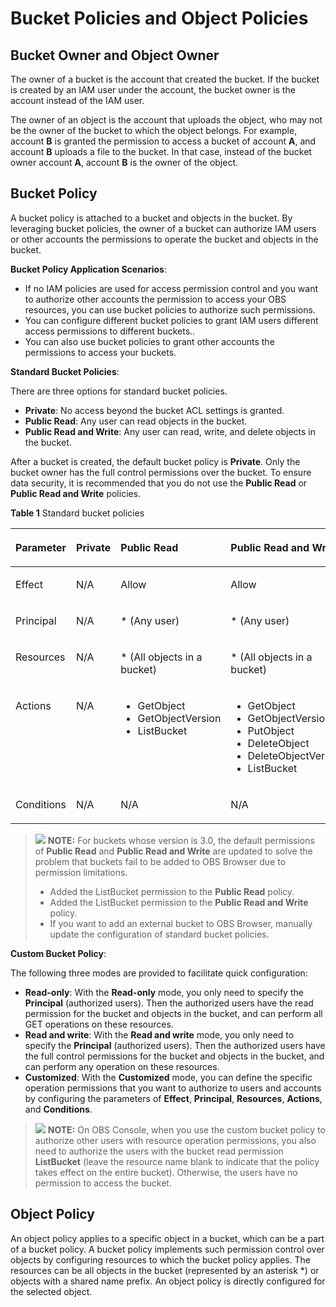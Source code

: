 # Bucket Policies and Object Policies<a name="en-us_topic_0045853745"></a>

## Bucket Owner and Object Owner<a name="section4574154145010"></a>

The owner of a bucket is the account that created the bucket. If the bucket is created by an IAM user under the account, the bucket owner is the account instead of the IAM user.

The owner of an object is the account that uploads the object, who may not be the owner of the bucket to which the object belongs. For example, account  **B**  is granted the permission to access a bucket of account  **A**, and account  **B**  uploads a file to the bucket. In that case, instead of the bucket owner account  **A**, account  **B**  is the owner of the object.

## Bucket Policy<a name="section1825740772"></a>

A bucket policy is attached to a bucket and objects in the bucket. By leveraging bucket policies, the owner of a bucket can authorize IAM users or other accounts the permissions to operate the bucket and objects in the bucket.

**Bucket Policy Application Scenarios**:

-   If no  IAM policies  are used for access permission control and you want to authorize other accounts the permission to access your OBS resources, you can use bucket policies to authorize such permissions.
-   You can configure different bucket policies to grant IAM users different access permissions to different buckets..
-   You can also use bucket policies to grant other accounts the permissions to access your buckets.

**Standard Bucket Policies**:

There are three options for standard bucket policies.

-   **Private**: No access beyond the bucket ACL settings is granted.
-   **Public Read**: Any user can read objects in the bucket.
-   **Public Read and Write**: Any user can read, write, and delete objects in the bucket.

After a bucket is created, the default bucket policy is  **Private**. Only the bucket owner has the full control permissions over the bucket. To ensure data security, it is recommended that you do not use the  **Public Read**  or  **Public Read and Write**  policies.

**Table  1**  Standard bucket policies

<a name="table12248152111227"></a>
<table><thead align="left"><tr id="row15249821152217"><th class="cellrowborder" valign="top" width="19%" id="mcps1.2.5.1.1"><p id="p122491621102215"><a name="p122491621102215"></a><a name="p122491621102215"></a>Parameter</p>
</th>
<th class="cellrowborder" valign="top" width="15%" id="mcps1.2.5.1.2"><p id="p1249182111225"><a name="p1249182111225"></a><a name="p1249182111225"></a>Private</p>
</th>
<th class="cellrowborder" valign="top" width="32%" id="mcps1.2.5.1.3"><p id="p9249112142212"><a name="p9249112142212"></a><a name="p9249112142212"></a>Public Read</p>
</th>
<th class="cellrowborder" valign="top" width="34%" id="mcps1.2.5.1.4"><p id="p14249421172212"><a name="p14249421172212"></a><a name="p14249421172212"></a>Public Read and Write</p>
</th>
</tr>
</thead>
<tbody><tr id="row724919215226"><td class="cellrowborder" valign="top" width="19%" headers="mcps1.2.5.1.1 "><p id="p102491321142216"><a name="p102491321142216"></a><a name="p102491321142216"></a>Effect</p>
</td>
<td class="cellrowborder" valign="top" width="15%" headers="mcps1.2.5.1.2 "><p id="p13249112115225"><a name="p13249112115225"></a><a name="p13249112115225"></a>N/A</p>
</td>
<td class="cellrowborder" valign="top" width="32%" headers="mcps1.2.5.1.3 "><p id="p02496219224"><a name="p02496219224"></a><a name="p02496219224"></a>Allow</p>
</td>
<td class="cellrowborder" valign="top" width="34%" headers="mcps1.2.5.1.4 "><p id="p424962162212"><a name="p424962162212"></a><a name="p424962162212"></a>Allow</p>
</td>
</tr>
<tr id="row1224915215221"><td class="cellrowborder" valign="top" width="19%" headers="mcps1.2.5.1.1 "><p id="p824919216225"><a name="p824919216225"></a><a name="p824919216225"></a>Principal</p>
</td>
<td class="cellrowborder" valign="top" width="15%" headers="mcps1.2.5.1.2 "><p id="p913548162513"><a name="p913548162513"></a><a name="p913548162513"></a>N/A</p>
</td>
<td class="cellrowborder" valign="top" width="32%" headers="mcps1.2.5.1.3 "><p id="p12503210220"><a name="p12503210220"></a><a name="p12503210220"></a>* (Any user)</p>
</td>
<td class="cellrowborder" valign="top" width="34%" headers="mcps1.2.5.1.4 "><p id="p132503214228"><a name="p132503214228"></a><a name="p132503214228"></a>* (Any user)</p>
</td>
</tr>
<tr id="row5250121102214"><td class="cellrowborder" valign="top" width="19%" headers="mcps1.2.5.1.1 "><p id="p1625082192215"><a name="p1625082192215"></a><a name="p1625082192215"></a>Resources</p>
</td>
<td class="cellrowborder" valign="top" width="15%" headers="mcps1.2.5.1.2 "><p id="p92501212228"><a name="p92501212228"></a><a name="p92501212228"></a>N/A</p>
</td>
<td class="cellrowborder" valign="top" width="32%" headers="mcps1.2.5.1.3 "><p id="p125022172220"><a name="p125022172220"></a><a name="p125022172220"></a>* (All objects in a bucket)</p>
</td>
<td class="cellrowborder" valign="top" width="34%" headers="mcps1.2.5.1.4 "><p id="p3250112172220"><a name="p3250112172220"></a><a name="p3250112172220"></a>* (All objects in a bucket)</p>
</td>
</tr>
<tr id="row14250821122214"><td class="cellrowborder" valign="top" width="19%" headers="mcps1.2.5.1.1 "><p id="p1125052118223"><a name="p1125052118223"></a><a name="p1125052118223"></a>Actions</p>
</td>
<td class="cellrowborder" valign="top" width="15%" headers="mcps1.2.5.1.2 "><p id="p113541515304"><a name="p113541515304"></a><a name="p113541515304"></a>N/A</p>
</td>
<td class="cellrowborder" valign="top" width="32%" headers="mcps1.2.5.1.3 "><a name="ul1512955514"></a><a name="ul1512955514"></a><ul id="ul1512955514"><li>GetObject</li><li>GetObjectVersion</li><li>ListBucket</li></ul>
</td>
<td class="cellrowborder" valign="top" width="34%" headers="mcps1.2.5.1.4 "><a name="ul5350174995516"></a><a name="ul5350174995516"></a><ul id="ul5350174995516"><li>GetObject</li><li>GetObjectVersion</li><li>PutObject</li><li>DeleteObject</li><li>DeleteObjectVersion</li><li>ListBucket</li></ul>
</td>
</tr>
<tr id="row122501121162216"><td class="cellrowborder" valign="top" width="19%" headers="mcps1.2.5.1.1 "><p id="p22501217226"><a name="p22501217226"></a><a name="p22501217226"></a>Conditions</p>
</td>
<td class="cellrowborder" valign="top" width="15%" headers="mcps1.2.5.1.2 "><p id="p10924191511307"><a name="p10924191511307"></a><a name="p10924191511307"></a>N/A</p>
</td>
<td class="cellrowborder" valign="top" width="32%" headers="mcps1.2.5.1.3 "><p id="p132501521172219"><a name="p132501521172219"></a><a name="p132501521172219"></a>N/A</p>
</td>
<td class="cellrowborder" valign="top" width="34%" headers="mcps1.2.5.1.4 "><p id="p1325042111223"><a name="p1325042111223"></a><a name="p1325042111223"></a>N/A</p>
</td>
</tr>
</tbody>
</table>

>![](/images/icon-note.gif) **NOTE:** 
>For buckets whose version is 3.0, the default permissions of  **Public Read**  and  **Public Read and Write**  are updated to solve the problem that buckets fail to be added to OBS Browser due to permission limitations.
>-   Added the ListBucket permission to the  **Public Read**  policy.
>-   Added the ListBucket permission to the  **Public Read and Write**  policy.
>-   If you want to add an external bucket to OBS Browser, manually update the configuration of standard bucket policies.

**Custom Bucket Policy**:

The following three modes are provided to facilitate quick configuration:

-   **Read-only**: With the  **Read-only**  mode, you only need to specify the  **Principal**  \(authorized users\). Then the authorized users have the read permission for the bucket and objects in the bucket, and can perform all GET operations on these resources.
-   **Read and write**: With the  **Read and write**  mode, you only need to specify the  **Principal**  \(authorized users\). Then the authorized users have the full control permissions for the bucket and objects in the bucket, and can perform any operation on these resources.
-   **Customized**: With the  **Customized**  mode, you can define the specific operation permissions that you want to authorize to users and accounts by configuring the parameters of  **Effect**,  **Principal**,  **Resources**,  **Actions**, and  **Conditions**. 

>![](/images/icon-note.gif) **NOTE:** 
>On OBS Console, when you use the custom bucket policy to authorize other users with resource operation permissions, you also need to authorize the users with the bucket read permission  **ListBucket**  \(leave the resource name blank to indicate that the policy takes effect on the entire bucket\). Otherwise, the users have no permission to access the bucket.

## Object Policy<a name="section0354920819"></a>

An object policy applies to a specific object in a bucket, which can be a part of a bucket policy. A bucket policy implements such permission control over objects by configuring resources to which the bucket policy applies. The resources can be all objects in the bucket \(represented by an asterisk \*\) or objects with a shared name prefix. An object policy is directly configured for the selected object.

